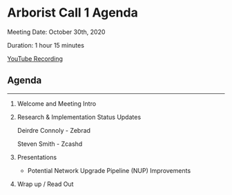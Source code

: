 # Arborist Call 1 Agenda

Meeting Date: October 30th, 2020

Duration: 1 hour 15 minutes

[YouTube Recording](https://youtu.be/czK65XWtlAM)

## Agenda
___

1. Welcome and Meeting Intro 
2. Research & Implementation Status Updates

   Deirdre Connoly - Zebrad

   Steven Smith - Zcashd

3. Presentations

   + Potential Network Upgrade Pipeline (NUP) Improvements
   

5. Wrap up / Read Out 
